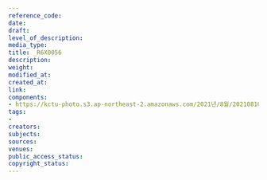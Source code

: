 ```yaml
---
reference_code: 
date: 
draft: 
level_of_description: 
media_type: 
title: _R6X0056
description: 
weight: 
modified_at: 
created_at: 
link: 
components:
- https://kctu-photo.s3.ap-northeast-2.amazonaws.com/2021년/8월/20210810_2021년+22기+민주노총+중앙통일선봉대+발대식/_R6X0056.jpg
tags:
- 
creators: 
subjects: 
sources: 
venues: 
public_access_status: 
copyright_status: 
---
```

